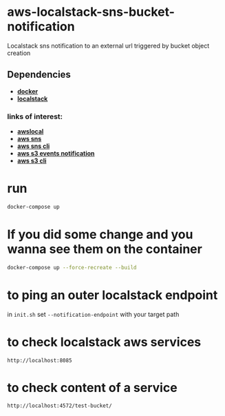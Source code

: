 # aws-localstack-sns-bucket-notification
Localstack sns notification to an external url triggered by bucket object creation

## Dependencies
* [**docker**](https://www.docker.com/)
* [**localstack**](https://github.com/localstack/localstack/)

### links of interest:
* [**awslocal**](https://github.com/localstack/awscli-local)
* [**aws sns**](https://docs.aws.amazon.com/sns/latest/dg/welcome.html)
* [**aws sns cli**](https://docs.aws.amazon.com/cli/latest/userguide/cli-services-sns.html)
* [**aws s3 events notification**](https://docs.aws.amazon.com/AmazonS3/latest/dev/NotificationHowTo.html#how-to-enable-disable-notification-intro/)
* [**aws s3 cli**](https://docs.aws.amazon.com/cli/latest/reference/s3api/)

# run

```bash
docker-compose up
```

# If you did some change and you wanna see them on the container

```bash
docker-compose up --force-recreate --build
```

# to ping an outer localstack endpoint 
in `init.sh` set `--notification-endpoint` with your target path

# to check localstack aws services
```
http://localhost:8085
```

# to check content of a service

```
http://localhost:4572/test-bucket/
```

